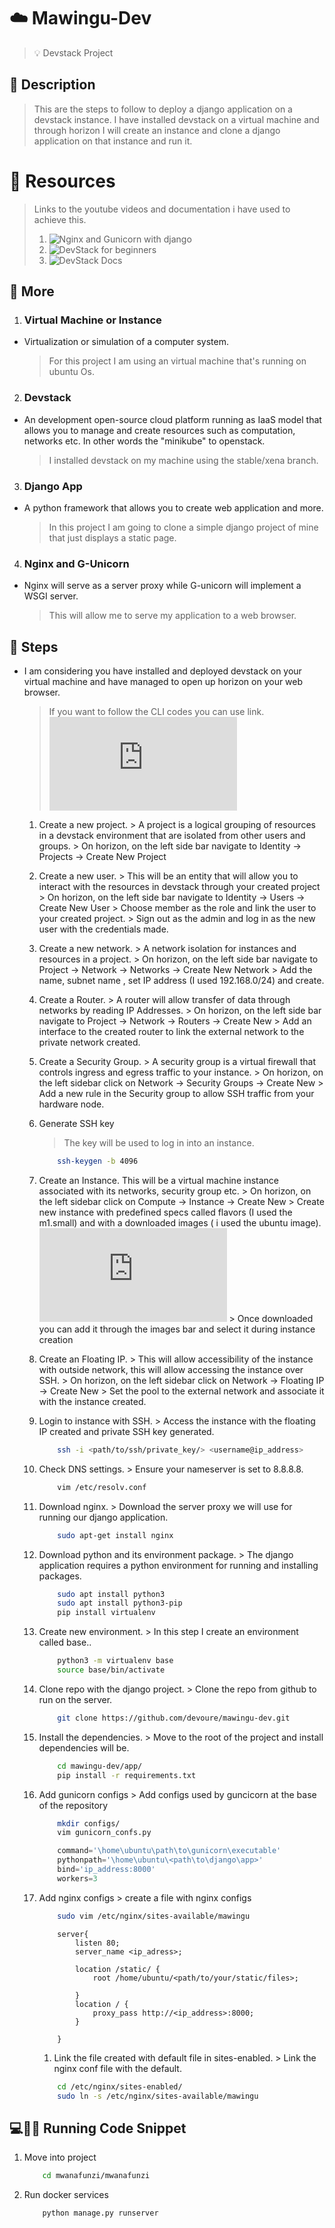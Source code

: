 # :cloud: Mawingu-Dev
> :bulb: Devstack Project
## 💬 Description
> This are the steps to follow to deploy a django application on a devstack instance. I have installed devstack on a virtual machine and through horizon I will create an instance and clone a django application on that instance and run it.

# :briefcase: Resources
> Links to the youtube videos and documentation i have used to achieve this.
> 1. ![Nginx and Gunicorn with django](https://www.youtube.com/watch?v=YnrgBeIRtvo)
> 2. ![DevStack for beginners](https://www.youtube.com/watch?v=_gWfFEuert8&t=1938s)
> 3. ![DevStack Docs](https://docs.openstack.org/devstack/latest/)
## 📜 More
 1. ### Virtual Machine or Instance
 - Virtualization or simulation of a computer system.
     > For this project I am using an virtual machine that's running on ubuntu Os.
      
 2. ### Devstack
 - An development open-source cloud platform running as IaaS model that allows you to manage and create resources such as computation, networks etc. In other words the "minikube" to openstack. 
     > I installed devstack on my machine using the stable/xena branch.
 3. ### Django App
 - A python framework that allows you to create web application and more.
     > In this project I am going to clone a simple django project of mine that just displays a static page.
     
 4. ### Nginx and G-Unicorn
 - Nginx will serve as a server proxy while G-unicorn will implement a WSGI server.
     > This will allow me to serve my application to a web browser.
## 🔧 Steps
- I am considering you have installed and deployed devstack on your virtual machine and have managed to open up horizon on your web browser.
	> If you want to follow the CLI codes you can use link. ![CLI STEPS](https://docs.openstack.org/networking-ovn/latest/contributor/testing.html)
	1. Create a new project.
     		> A project is a logical grouping of resources in a devstack environment that are isolated from other users and groups.
     		> On horizon, on the left side bar navigate to Identity -> Projects -> Create New Project
	1. Create a new user.
     		> This will be an entity that will allow you to interact with the resources in devstack through your created project
     		> On horizon, on the left side bar navigate to Identity -> Users -> Create New User
     		> Choose member as the role and link the user to your created project.
     		> Sign out as the admin and log in as the new user with the credentials made.
	1. Create a new network.
     		> A network isolation for instances and resources in a project.
     		> On horizon, on the left side bar navigate to Project -> Network -> Networks -> Create New Network
     		> Add the name, subnet name , set IP address (I used 192.168.0/24) and create.
	1. Create a Router.
     		> A router will allow transfer of data through networks by reading IP Addresses.
     		> On horizon, on the left side bar navigate to Project -> Network -> Routers -> Create New
     		> Add an interface to the created router to link the external network to the private network created.
	1. Create a Security Group.
     		> A security group is a virtual firewall that controls ingress and egress traffic to your instance.
     		> On horizon, on the left sidebar click on Network -> Security Groups -> Create New
     		> Add a new rule in the Security group to allow SSH traffic from your hardware node.
	1. Generate SSH key
		> The key will be used to log in into an instance.

		```bash
  			ssh-keygen -b 4096
		```

	1. Create an Instance.
		This will be a virtual machine instance associated with its networks, security group etc.
			> On horizon, on the left sidebar click on Compute -> Instance -> Create New
			> Create new instance with predefined specs called flavors (I used the m1.small)  and with a downloaded images ( i used the ubuntu image). ![Click here to select images to download](https://docs.openstack.org/image-guide/obtain-images.html)
			> Once downloaded you can add it through the images bar and select it during instance creation
    
	1. Create an Floating IP.
			> This will allow accessibility of the instance with outside network, this will allow accessing the instance over SSH. 
			> On horizon, on the left sidebar click on Network -> Floating IP -> Create New
			> Set the pool to the external network and associate it with the instance created.

	1. Login to instance with SSH.
     			> Access the instance with the floating IP created and private SSH key generated.
        ```bash
        	ssh -i <path/to/ssh/private_key/> <username@ip_address>
    	```	
    1. Check DNS settings.
     			> Ensure your nameserver is set to 8.8.8.8.
        ```bash
        	vim /etc/resolv.conf
    	```
	1. Download nginx.
     			> Download the server proxy we will use for running our django application.
        ```bash
        	sudo apt-get install nginx
    	```
	1. Download python and its environment package.
     			> The django application requires a python environment for running and installing packages.
        ```bash
        	sudo apt install python3
            sudo apt install python3-pip
            pip install virtualenv
    	```
	1. Create new environment.
     			> In this step I create an environment called base..
        ```bash
        	python3 -m virtualenv base
            source base/bin/activate
    	```
	1. Clone repo with the django project.
     			> Clone the repo from github to run on the server.
        ```bash
        	git clone https://github.com/devoure/mawingu-dev.git
    	```
	1. Install the dependencies.
     			> Move to the root of the project and install dependencies will be.
        ```bash
        	cd mawingu-dev/app/
            pip install -r requirements.txt
    	```
	1. Add gunicorn configs
     			> Add configs used by guncicorn at the base of the repository
        ```bash
            mkdir configs/
            vim gunicorn_confs.py
    	```

        ```python
            command='\home\ubuntu\path\to\gunicorn\executable'
            pythonpath='\home\ubuntu\<path\to\django\app>'
            bind='ip_address:8000'
            workers=3
        ```
	1. Add nginx configs
     			> create a file with nginx configs
        ```bash
            sudo vim /etc/nginx/sites-available/mawingu
    	```

        ```
            server{
                listen 80;
                server_name <ip_adress>;

                location /static/ {
                    root /home/ubuntu/<path/to/your/static/files>;

                }
                location / {
                    proxy_pass http://<ip_address>:8000;
                }

            }
        ```
            
    	1. Link the file created with default file in sites-enabled.
     			> Link the nginx conf file with the default.
        ```bash
        	cd /etc/nginx/sites-enabled/
            sudo ln -s /etc/nginx/sites-available/mawingu
    	```

## 💻🏃‍♂️ Running Code Snippet
   1. Move into project
        ```bash
            cd mwanafunzi/mwanafunzi

        ```
   1. Run docker services
        ```bash
            python manage.py runserver

        ```

